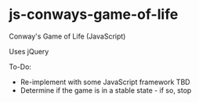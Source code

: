 # js-conways-game-of-life
Conway's Game of Life (JavaScript)

Uses jQuery

To-Do:
- Re-implement with some JavaScript framework TBD
- Determine if the game is in a stable state - if so, stop

